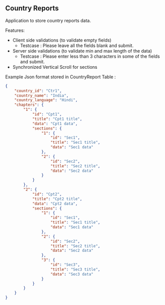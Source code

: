 

## Country Reports

Application to store country reports data.

Features:
- Client side validations (to validate empty fields)
	- Testcase : Please leave all the fields blank and submit.
- Server side validations (to validate min and max length of the data)
	- Testcase : Please enter less than 3 characters in some of the fields and submit.
- Synchronized Vertical Scroll for sections

Example Json format stored in CountryReport Table :
```json
{
    "country_id": "Ctr1",
    "country_name": "India",
    "country_language": "Hindi",
    "chapters": {
        "1": {
            "id": "Cpt1",
            "title": "Cpt1 title",
            "data": "Cpt1 data",
            "sections": {
                "1": {
                    "id": "Sec1",
                    "title": "Sec1 title",
                    "data": "Sec1 data"
                },
                "2": {
                    "id": "Sec2",
                    "title": "Sec2 title",
                    "data": "Sec2 data"
                }
            }
        },
        "2": {
            "id": "Cpt2",
            "title": "Cpt2 title",
            "data": "Cpt2 data",
            "sections": {
                "1": {
                    "id": "Sec1",
                    "title": "Sec1 title",
                    "data": "Sec1 data"
                },
                "2": {
                    "id": "Sec2",
                    "title": "Sec2 title",
                    "data": "Sec2 data"
                },
                "3": {
                    "id": "Sec3",
                    "title": "Sec3 title",
                    "data": "Sec3 data"
                }
            }
        }
    }
}
```

